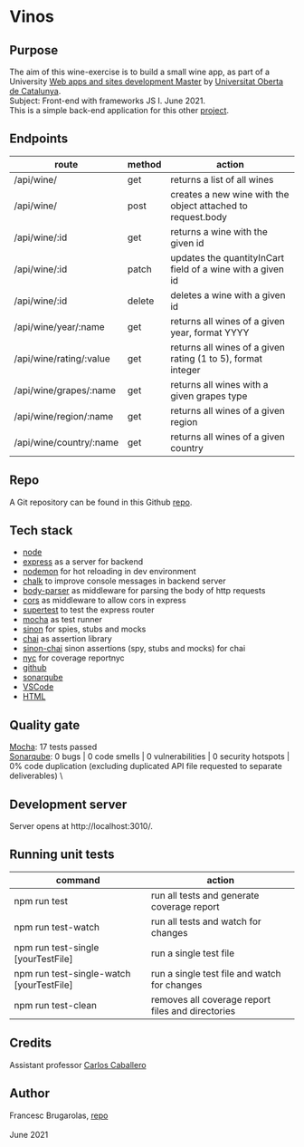 # Vinos

## Purpose
The aim of this wine-exercise is to build a small wine app, as part of a University 
[Web apps and sites development Master](https://estudis.uoc.edu/ca/masters-universitaris/desenvolupament-llocs-aplicacions-web/presentacio) 
by [Universitat Oberta de Catalunya](http://uoc.edu). \
Subject: Front-end with frameworks JS I. June 2021. \
This is a simple back-end application for this other [project](https://github.com/fcesc-code/vinos-front#readme).

## Endpoints

| route | method | action |
| --- | --- | --- |
| /api/wine/ | get | returns a list of all wines |
| /api/wine/ | post | creates a new wine with the object attached to request.body |
| /api/wine/:id | get | returns a wine with the given id |
| /api/wine/:id | patch | updates the quantityInCart field of a wine with a given id |
| /api/wine/:id | delete | deletes a wine with a given id |
| /api/wine/year/:name | get | returns all wines of a given year, format YYYY |
| /api/wine/rating/:value | get | returns all wines of a given rating (1 to 5), format integer |
| /api/wine/grapes/:name | get | returns all wines with a given grapes type |
| /api/wine/region/:name | get | returns all wines of a given region |
| /api/wine/country/:name | get | returns all wines of a given country |

## Repo
A Git repository can be found in this Github [repo](https://github.com/fcesc-code/vinos-back.git).

## Tech stack
- [node](https://nodejs.org)
- [express](https://expressjs.com/) as a server for backend
- [nodemon](https://nodemon.io/) for hot reloading in dev environment
- [chalk](https://github.com/chalk/chalk#readme) to improve console messages in backend server
- [body-parser](https://github.com/expressjs/body-parser#readme) as middleware for parsing the body of http requests
- [cors](https://github.com/expressjs/cors#readme) as middleware to allow cors in express
- [supertest](https://github.com/visionmedia/supertest#readme) to test the express router
- [mocha](https://mochajs.org/) as test runner
- [sinon](https://sinonjs.org/) for spies, stubs and mocks
- [chai](https://www.chaijs.com/) as assertion library
- [sinon-chai](https://github.com/domenic/sinon-chai#readme) sinon assertions (spy, stubs and mocks) for chai
- [nyc](https://github.com/istanbuljs/nyc) for coverage reportnyc 
- [github](https://github.com/)
- [sonarqube](https://www.sonarqube.org/)
- [VSCode](https://code.visualstudio.com/)
- [HTML](https://html.spec.whatwg.org/)

## Quality gate
[Mocha](https://mochajs.org/): 17 tests passed \
[Sonarqube](https://www.sonarqube.org/): 0 bugs | 0 code smells | 0 vulnerabilities | 0 security hotspots | 0% code duplication (excluding duplicated API file requested to separate deliverables) \

## Development server
Server opens at http://localhost:3010/.

## Running unit tests

| command | action |
| --- | --- |
| npm run test | run all tests and generate coverage report |
| npm run test-watch | run all tests and watch for changes |
| npm run test-single \[yourTestFile\] | run a single test file |
| npm run test-single-watch \[yourTestFile\] | run a single test file and watch for changes |
| npm run test-clean | removes all coverage report files and directories |

## Credits
Assistant professor [Carlos Caballero](https://www.carloscaballero.io/about/)

## Author
Francesc Brugarolas, [repo](https://github.com/fcesc-code/)\
\
June 2021